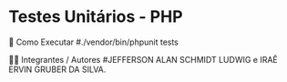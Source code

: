 # Testes Unitários - PHP  
🚀 Como Executar
#./vendor/bin/phpunit tests

👨‍💻 Integrantes / Autores 
#JEFFERSON ALAN SCHMIDT LUDWIG e IRAÊ ERVIN GRUBER DA SILVA.
